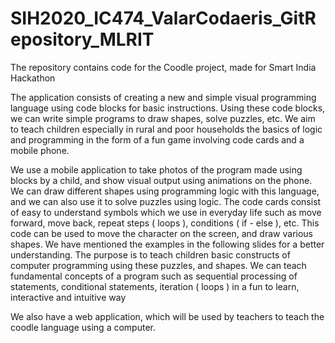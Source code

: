 # SIH2020_IC474_ValarCodaeris_GitRepository_MLRIT
The repository contains code for the Coodle project, made for Smart India Hackathon


The application consists of creating a new and simple visual programming language using code blocks for basic instructions.
Using these code blocks, we can write simple programs to draw shapes, solve puzzles, etc. We aim to teach children especially
in rural and poor households the basics of logic and programming in the form of a fun game involving code cards and a mobile phone.

We use a mobile application to take photos of the program made using blocks by a child, and
show visual output using animations on the phone. We can draw different shapes using programming
logic with this language, and we can also use it to solve puzzles using logic. The code cards consist
of easy to understand symbols which we use in everyday life such as move forward, move back, repeat steps ( loops ),
conditions ( if - else ), etc. This code can be used to move the character on the screen, and draw various shapes.
We have mentioned the examples in the following slides for a better understanding. The purpose is to teach children basic constructs
of computer programming using these puzzles, and shapes. We can teach fundamental concepts of a program such as sequential processing of statements,
conditional statements, iteration ( loops ) in a fun to learn, interactive and intuitive way

We also have a web application, which will be used by teachers to teach the coodle language using a computer.
